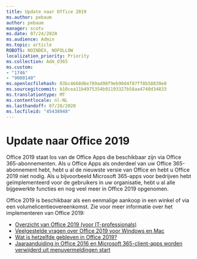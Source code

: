 ```yaml
---
title: Update naar Office 2019
ms.author: pebaum
author: pebaum
manager: scotv
ms.date: 07/24/2020
ms.audience: Admin
ms.topic: article
ROBOTS: NOINDEX, NOFOLLOW
localization_priority: Priority
ms.collection: Adm_O365
ms.custom:
- "1746"
- "9000140"
ms.openlocfilehash: 03bc4668d6e789ad98f9eb90d4f07ff8b58839e0
ms.sourcegitcommit: b10cea11b4975354b91193327b58aa4740d34833
ms.translationtype: MT
ms.contentlocale: nl-NL
ms.lasthandoff: 07/28/2020
ms.locfileid: "45438948"
---
```

# <a name="update-to-office-2019"></a>Update naar Office 2019

Office 2019 staat los van de Office Apps die beschikbaar zijn via Office 365-abonnementen. Als u Office Apps als onderdeel van uw Office 365-abonnement hebt, hebt u al de nieuwste versie van Office en hebt u Office 2019 niet nodig. Als u bijvoorbeeld Microsoft 365-apps voor bedrijven hebt geïmplementeerd voor de gebruikers in uw organisatie, hebt u al alle bijgewerkte functies en nog veel meer in Office 2019 opgenomen.

Office 2019 is beschikbaar als een eenmalige aankoop in een winkel of via een volumelicentieovereenkomst. Zie voor meer informatie over het implementeren van Office 2019:  

- [Overzicht van Office 2019 (voor IT-professionals)](https://docs.microsoft.com/deployoffice/office2019/overview)  
- [Veelgestelde vragen over Office 2019 voor Windows en Mac](https://support.microsoft.com/help/4133312)  
- [Wat is hetzelfde gebleven in Office 2019?](https://docs.microsoft.com/deployoffice/office2019/overview#whats-stayed-the-same-in-office-2019)  
- [Jaaraanduiding in Office 2016 en Microsoft 365-client-apps worden verwijderd uit menuvermeldingen start](https://support.office.com/article/8fe5e052-76d2-49de-af30-2e84ed3da907?wt.mc_id=Alchemy_ClientDIA)